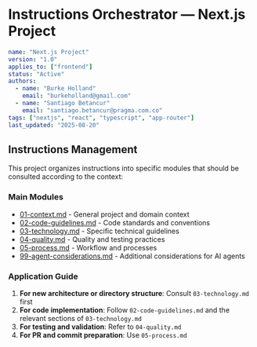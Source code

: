 # Instructions Orchestrator — Next.js Project

```yaml
name: "Next.js Project"
version: "1.0"
applies_to: ["frontend"]
status: "Active"
authors:
  - name: "Burke Holland"
    email: "burkeholland@gmail.com"
  - name: "Santiago Betancur"
    email: "santiago.betancur@pragma.com.co"
tags: ["nextjs", "react", "typescript", "app-router"]
last_updated: "2025-08-20"
```

## Instructions Management

This project organizes instructions into specific modules that should be consulted according to the context:

### Main Modules

- [01-context.md](./01-context.md) - General project and domain context
- [02-code-guidelines.md](./02-code-guidelines.md) - Code standards and conventions
- [03-technology.md](./03-technology.md) - Specific technical guidelines
- [04-quality.md](./04-quality.md) - Quality and testing practices
- [05-process.md](./05-process.md) - Workflow and processes
- [99-agent-considerations.md](./99-agent-considerations.md) - Additional considerations for AI agents

### Application Guide

1. **For new architecture or directory structure**: Consult `03-technology.md` first
2. **For code implementation**: Follow `02-code-guidelines.md` and the relevant sections of `03-technology.md`
3. **For testing and validation**: Refer to `04-quality.md`
4. **For PR and commit preparation**: Use `05-process.md`
